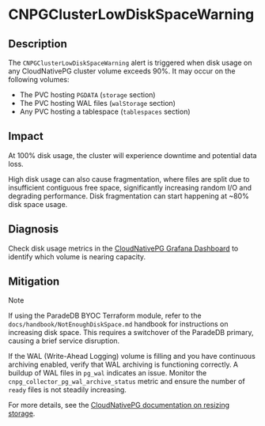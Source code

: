 # CNPGClusterLowDiskSpaceWarning

## Description

The `CNPGClusterLowDiskSpaceWarning` alert is triggered when disk usage on any CloudNativePG cluster volume exceeds 90%. It may occur on the following volumes:

- The PVC hosting `PGDATA` (`storage` section)
- The PVC hosting WAL files (`walStorage` section)
- Any PVC hosting a tablespace (`tablespaces` section)

## Impact

At 100% disk usage, the cluster will experience downtime and potential data loss.

High disk usage can also cause fragmentation, where files are split due to insufficient contiguous free space, significantly increasing random I/O and degrading performance. Disk fragmentation can start happening at ~80% disk space usage.

## Diagnosis

Check disk usage metrics in the [CloudNativePG Grafana Dashboard](https://grafana.com/grafana/dashboards/20417-cloudnativepg/) to identify which volume is nearing capacity.

## Mitigation

> [!NOTE]
> If using the ParadeDB BYOC Terraform module, refer to the `docs/handbook/NotEnoughDiskSpace.md` handbook for instructions on increasing disk space. This requires a switchover of the ParadeDB primary, causing a brief service disruption.

If the WAL (Write-Ahead Logging) volume is filling and you have continuous archiving enabled, verify that WAL archiving is functioning correctly. A buildup of WAL files in `pg_wal` indicates an issue. Monitor the `cnpg_collector_pg_wal_archive_status` metric and ensure the number of `ready` files is not steadily increasing.

For more details, see the [CloudNativePG documentation on resizing storage](https://cloudnative-pg.io/documentation/current/troubleshooting/#storage-is-full).
